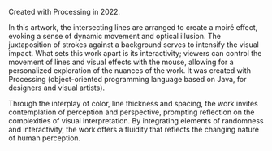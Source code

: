 Created with Processing in 2022. 

In this artwork, the intersecting lines are arranged to create a moiré effect, evoking a sense of dynamic movement and optical illusion. The juxtaposition of strokes against a background serves to intensify the visual impact.
What sets this work apart is its interactivity; viewers can control the movement of lines and visual effects with the mouse, allowing for a personalized exploration of the nuances of the work.
It was created with Processing (object-oriented programming language based on Java, for designers and visual artists).


Through the interplay of color, line thickness and spacing, the work invites contemplation of perception and perspective, prompting reflection on the complexities of visual interpretation. By integrating elements of randomness and interactivity, the work offers a fluidity that reflects the changing nature of human perception.
